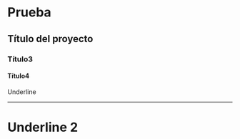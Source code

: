 # Prueba
## Título del proyecto
### Título3
#### Título4
Underline
__________
Underline 2
===========
